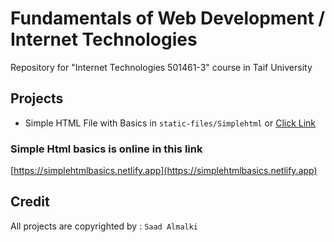 # Fundamentals of Web Development / Internet Technologies
Repository for "Internet Technologies 501461-3" course in Taif University

## Projects
- Simple HTML File with Basics in `static-files/Simplehtml` or [Click Link](https://github.com/Saad711T/Fundamentals-Web-Development/static-files/Simplehtml)

### Simple Html basics is online in this link
[https://simplehtmlbasics.netlify.app](https://simplehtmlbasics.netlify.app)

## Credit
All projects are copyrighted by : `Saad Almalki`
